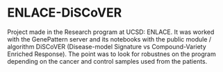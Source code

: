 # ENLACE-DiSCoVER
Project made in the Research program at UCSD: ENLACE. It was worked with the GenePattern server and its notebooks with the public module / algorithm DiSCoVER (Disease-model Signature vs Compound-Variety Enriched Response). The point was to look for robustnes on the program depending on the cancer and control samples used from the patients.
